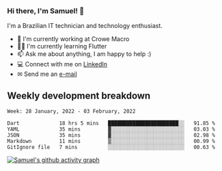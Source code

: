 ### Hi there, I'm Samuel! 👋

I'm a Brazilian IT technician and technology enthusiast.

- 🏢 I'm currently working at Crowe Macro
- 👨‍💻 I'm currently learning Flutter
- 📫 Ask me about anything, I am happy to help :)
- 💻 Connect with me on [LinkedIn](https://www.linkedin.com/in/samuel-s-marques/)
- ✉ Send me an [e-mail](mailto:samuel.s.marques@protonmail.com)

## Weekly development breakdown
<!--START_SECTION:waka-->
```text
Week: 28 January, 2022 - 03 February, 2022

Dart             18 hrs 5 mins   ███████████████████████░░   91.85 % 
YAML             35 mins         ▓░░░░░░░░░░░░░░░░░░░░░░░░   03.03 % 
JSON             35 mins         ▓░░░░░░░░░░░░░░░░░░░░░░░░   02.98 % 
Markdown         11 mins         ▒░░░░░░░░░░░░░░░░░░░░░░░░   00.99 % 
GitIgnore file   7 mins          ░░░░░░░░░░░░░░░░░░░░░░░░░   00.63 % 
```
<!--END_SECTION:waka-->

[![Samuel's github activity graph](https://activity-graph.herokuapp.com/graph?username=samuel-s-marques&theme=react-dark)](https://github.com/samuel-s-marques)
